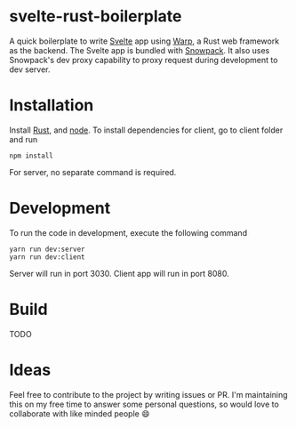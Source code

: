 # svelte-rust-boilerplate

A quick boilerplate to write [Svelte](https://svelte.dev/) app using [Warp](https://github.com/seanmonstar/warp), a Rust web framework as the backend. The Svelte app is bundled with [Snowpack](https://www.snowpack.dev/). It also uses Snowpack's dev proxy capability to proxy request during development to dev server.

# Installation

Install [Rust](https://rustup.rs), and [node](https://nodejs.org). 
To install dependencies for client, go to client folder and run 

```
npm install
```

For server, no separate command is required.

# Development

To run the code in development, execute the following command

```
yarn run dev:server
yarn run dev:client
```

Server will run in port 3030.
Client app will run in port 8080.

# Build

TODO

# Ideas

Feel free to contribute to the project by writing issues or PR. I'm  maintaining this on my free time to answer some personal questions, so would love to collaborate with like minded people 😄
